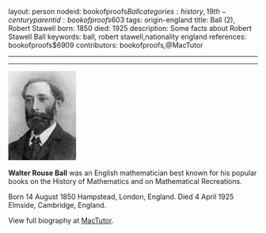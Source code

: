 layout: person
nodeid: bookofproofs$Ball
categories: history,19th-century
parentid: bookofproofs$603
tags: origin-england
title: Ball (2), Robert Stawell
born: 1850
died: 1925
description: Some facts about Robert Stawell Ball
keywords: ball, robert stawell,nationality england
references: bookofproofs$6909
contributors: bookofproofs,@MacTutor

---


---

![Ball.jpg](https://github.com/bookofproofs/bookofproofs.github.io/blob/main/_sources/_assets/images/portraits/Ball.jpg?raw=true)

**Walter Rouse Ball** was an English mathematician best known for his popular books on the History of Mathematics and on Mathematical Recreations.

Born 14 August 1850 Hampstead, London, England. Died 4 April 1925 Elmside, Cambridge, England.


View full biography at [MacTutor](https://mathshistory.st-andrews.ac.uk/Biographies/Ball/).